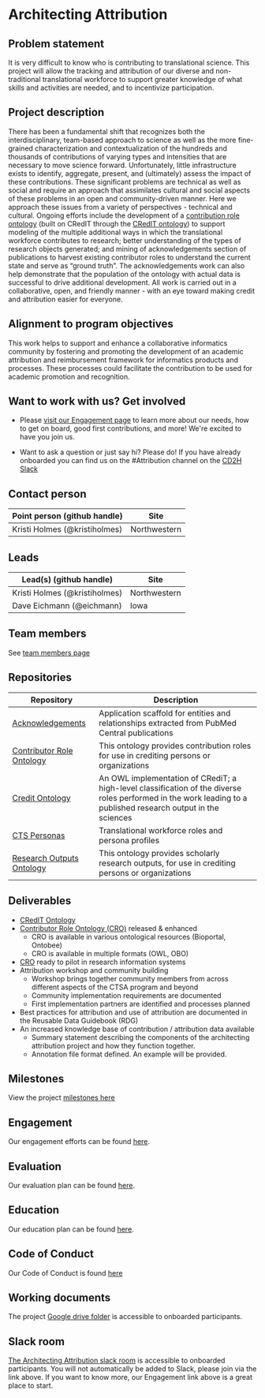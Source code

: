 # Architecting Attribution 

## Problem statement
It is very difficult to know who is contributing to translational science. This project will allow the tracking and attribution of our diverse and non-traditional translational workforce to support greater knowledge of what skills and activities are needed, and to incentivize participation.

## Project description
There has been a fundamental shift that recognizes both the interdisciplinary, team-based approach to science as well as the more fine-grained characterization and contextualization of the hundreds and thousands of contributions of varying types and intensities that are necessary to move science forward.  Unfortunately, little infrastructure exists to identify, aggregate, present, and (ultimately) assess the impact of these contributions. These significant problems are technical as well as social and require an approach that assimilates cultural and social aspects of these problems in an open and community-driven manner. Here we approach these issues from a variety of perspectives - technical and cultural. Ongoing efforts include  the development of a [contribution role ontology](https://github.com/data2health/contributor-role-ontology) (built on CRedIT through the [CRedIT ontology](https://github.com/data2health/credit-ontology)) to support modeling of the multiple additional ways in which the translational workforce contributes to research; better understanding of the types of research objects generated; and mining of acknowledgements section of publications to harvest existing contributor roles to understand the current state and serve as “ground truth”. The acknowledgements work can also help demonstrate that the population of the ontology with actual data is successful to drive additional development. All work is carried out in a collaborative, open, and friendly manner - with an eye toward making credit and attribution easier for everyone.

## Alignment to program objectives
This work helps to support and enhance a collaborative informatics community by fostering and promoting the development of an academic attribution and reimbursement framework for informatics products and processes. These processes could facilitate  the contribution to be used for academic promotion and recognition.

## Want to work with us? Get involved
* Please [visit our Engagement page](https://github.com/data2health/architecting_attribution/blob/master/engagement.md) to learn more about our needs, how to get on board, good first contributions, and more! We're excited to have you join us.

* Want to ask a question or just say hi? Please do! If you have already onboarded you can find us on the #Attribution channel on the [CD2H Slack](https://cd2h.slack.com/messages)

## Contact person

Point person (github handle) | Site 
----------|--------------|
Kristi Holmes (@kristiholmes) | Northwestern 

## Leads  

Lead(s) (github handle) | Site
----------|--------------|
Kristi Holmes (@kristiholmes) | Northwestern
Dave Eichmann (@eichmann) | Iowa 

## Team members 

See [team members page](https://github.com/data2health/architecting_attribution/blob/master/team.md)

## Repositories
Repository | Description
----------|--------------|
[Acknowledgements](https://github.com/data2health/acknowledgments) | Application scaffold for entities and relationships extracted from PubMed Central publications
 [Contributor Role Ontology](https://github.com/data2health/contributor-role-ontology) | This ontology provides contribution roles for use in crediting persons or organizations
 [Credit Ontology](https://github.com/data2health/credit-ontology) | An OWL implementation of CRediT; a high-level classification of the diverse roles performed in the work leading to a published research output in the sciences
 [CTS Personas](https://github.com/data2health/CTS-Personas) | Translational workforce roles and persona profiles
 [Research Outputs Ontology](https://github.com/data2health/research-outputs-ontology) | This ontology provides scholarly research outputs, for use in crediting persons or organizations

## Deliverables
- [CRedIT Ontology](https://github.com/data2health/credit-ontology)
- [Contributor Role Ontology (CRO)](https://github.com/data2health/contributor-role-ontology) released & enhanced
  - CRO is available in various ontological resources (Bioportal, Ontobee)
  - CRO is available in multiple formats (OWL, OBO)
- [CRO](https://github.com/data2health/contributor-role-ontology) ready to pilot in research information systems
- Attribution workshop and community building
  - Workshop brings together community members from across different aspects of the CTSA program and beyond
  - Community implementation requirements are documented
  - First implementation partners are identified and processes planned 
- Best practices for attribution and use of attribution are documented in the Reusable Data Guidebook (RDG)
- An increased knowledge base of contribution / attribution data available
  - Summary statement describing the components of the architecting attribution project and how they function together. 
  - Annotation file format defined. An example will be provided.

## Milestones 

View the project [milestones here](https://github.com/data2health/architecting_attribution/milestones)

## Engagement

Our engagement efforts can be found [here](https://github.com/data2health/architecting_attribution/blob/master/engagement.md).

## Evaluation

Our evaluation plan can be found [here](https://github.com/data2health/architecting_attribution/blob/master/evaluation.md).

## Education

Our education plan can be found [here](https://github.com/data2health/architecting_attribution/blob/master/education.md).

## Code of Conduct
Our Code of Conduct is found [here](https://github.com/data2health/architecting_attribution/blob/master/CodeOfConduct.md)

## Working documents
The project [Google drive folder](https://drive.google.com/drive/folders/1KYBGNq5VY-7366M9PFFbZCcY2sTgA-nh) is accessible to onboarded participants. 

## Slack room
[The Architecting Attribution slack room](https://cd2h.slack.com/messages/CE75A2EF3) is accessible to onboarded participants. You will not automatically be added to Slack, please join via the link above. If you want to know more, our Engagement link above is a great place to start. 
